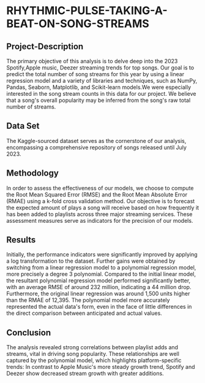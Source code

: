 # RHYTHMIC-PULSE-TAKING-A-BEAT-ON-SONG-STREAMS
## Project-Description
The primary objective of this analysis is to delve deep
into the 2023 Spotify,Apple music, Deezer streaming trends for top songs. Our goal is to predict the total number of song streams for this year by using a linear regression model and a variety of libraries and techniques, such as NumPy, Pandas, Seaborn, Matplotlib, and Scikit-learn models.We were especially interested in the song stream counts in this data for our project. We believe that a song's overall popularity may be inferred from the song's raw total number of streams.
## Data Set
The Kaggle-sourced dataset
serves as the cornerstone of our analysis, encompassing a
comprehensive repository of songs released until July 2023.
## Methodology
In order to assess the effectiveness of our models, we choose to compute the Root Mean Squared Error (RMSE) and the Root Mean Absolute Error (RMAE) using a k-fold cross validation method. Our objective is to forecast the expected amount of plays a song will receive based on how frequently it has been added to playlists across three major streaming services. These assessment measures serve as indicators for the precision of our models.
## Results
Initially, the performance indicators were significantly improved by applying a log transformation to the dataset. Further gains were obtained by switching from a linear regression model to a polynomial regression model, more precisely a degree 3 polynomial. Compared to the initial linear model, the resultant polynomial regression model performed significantly better, with an average RMSE of around 232 million, indicating a 44 million drop. Furthermore, the original linear regression was around 1,500 units higher than the RMAE of 12,395. The polynomial model more accurately represented the actual data's form, even in the face of little differences in the direct comparison between anticipated and actual values.

## Conclusion
The analysis revealed strong correlations between playlist adds and streams, vital in driving song popularity. These relationships are well captured by the polynomial model, which highlights platform-specific trends: In contrast to Apple Music's more steady growth trend, Spotify and Deezer show decreased stream growth with greater additions. 
